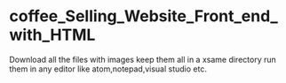 # coffee_Selling_Website_Front_end_with_HTML
Download all the files with images
keep them all in a xsame directory
run them in any editor like atom,notepad,visual studio etc.
